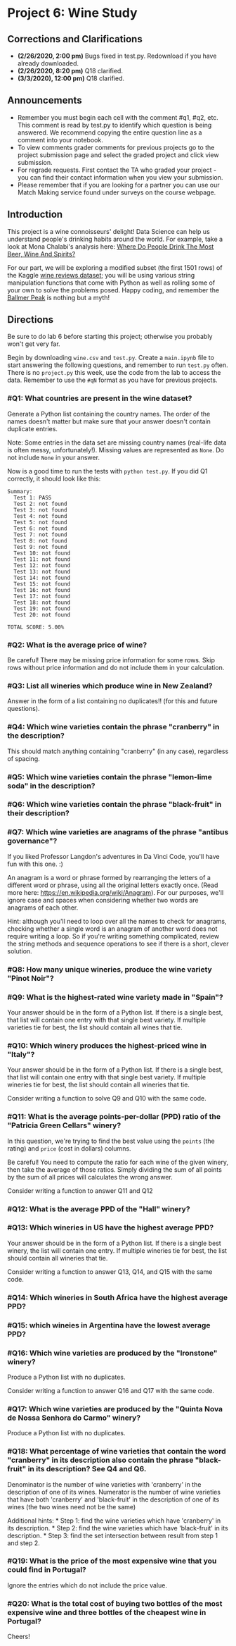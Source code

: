 # Project 6: Wine Study

## Corrections and Clarifications

* **(2/26/2020, 2:00 pm)** Bugs fixed in test.py. Redownload if you have already downloaded.
* **(2/26/2020, 8:20 pm)** Q18 clarified.
* **(3/3/2020), 12:00 pm)** Q18 clarified.

## Announcements

* Remember you must begin each cell with the comment #q1, #q2, etc.  This comment is read by test.py to
identify which question is being answered. We recommend copying the entire question line as a comment
into your notebook.
* To view comments grader comments for previous projects go to the project submission page and select
the graded project and click view submission.
* For regrade requests.  First contact the TA who graded your project - you can find their contact
information when you view your submission.
* Please remember that if you are looking for a partner you can use our Match Making service found under surveys on the course webpage.

## Introduction

This project is a wine connoisseurs' delight!  Data Science can help us understand people's drinking
habits around the world.  For example, take a look at Mona Chalabi's analysis
here: [Where Do People Drink The Most Beer, Wine And Spirits?](https://fivethirtyeight.com/features/dear-mona-followup-where-do-people-drink-the-most-beer-wine-and-spirits/)

For our part, we will be exploring a modified subset (the first 1501 rows) of the Kaggle
[wine reviews dataset](https://www.kaggle.com/zynicide/wine-reviews);
you will be using various string manipulation functions that come with
Python as well as rolling some of your own to solve the problems
posed. Happy coding, and remember the [Ballmer
Peak](https://xkcd.com/323/) is nothing but a myth!

## Directions

Be sure to do lab 6 before starting this project; otherwise you
probably won't get very far.

Begin by downloading `wine.csv` and `test.py`.  Create a `main.ipynb`
file to start answering the following questions, and remember to run
`test.py` often.  There is no `project.py` this week, use the code from the lab to access the data.  Remember to use
the `#qN` format as you have for previous projects.

### #Q1: What countries are present in the wine dataset?

Generate a Python list containing the country names. The order of the names doesn't matter but make sure that your answer doesn't contain duplicate entries.

Note: Some entries in the data set are missing country names (real-life data is often messy,
unfortunately!).  Missing values are represented as `None`. Do not include `None` in your answer.

Now is a good time to run the tests with `python test.py`.  If you did Q1 correctly, it should look like this:

```
Summary:
  Test 1: PASS
  Test 2: not found
  Test 3: not found
  Test 4: not found
  Test 5: not found
  Test 6: not found
  Test 7: not found
  Test 8: not found
  Test 9: not found
  Test 10: not found
  Test 11: not found
  Test 12: not found
  Test 13: not found
  Test 14: not found
  Test 15: not found
  Test 16: not found
  Test 17: not found
  Test 18: not found
  Test 19: not found
  Test 20: not found

TOTAL SCORE: 5.00%
```

### #Q2: What is the average price of wine?

Be careful!  There may be missing price information for some rows. Skip rows without price information and do not include them in your calculation.

### #Q3: List all wineries which produce wine in New Zealand?

Answer in the form of a list containing no duplicates!! (for this and future questions).

### #Q4: Which wine varieties contain the phrase "cranberry" in the description?

This should match anything containing "cranberry" (in any case), regardless of
spacing.

### #Q5: Which wine varieties contain the phrase "lemon-lime soda" in the description?


### #Q6: Which wine varieties contain the phrase "black-fruit" in their description?

### #Q7: Which wine varieties are anagrams of the phrase "antibus governance"?

If you liked Professor Langdon's adventures in Da Vinci Code, you'll have fun with this one. :)

An anagram is a word or phrase formed by rearranging the letters of a different word or phrase, using all the original letters exactly once.
(Read more here: https://en.wikipedia.org/wiki/Anagram).  For our
purposes, we'll ignore case and spaces when considering whether two words are anagrams of each other.

Hint: although you'll need to loop over all the names to check for
anagrams, checking whether a single word is an anagram of another word
does not require writing a loop.  So if you're writing something
complicated, review the string methods and sequence operations to see
if there is a short, clever solution.

### #Q8: How many unique wineries, produce the wine variety "Pinot Noir"?

### #Q9: What is the highest-rated wine variety made in "Spain"?

Your answer should be in the form of a Python list.  If there is a single best, that list will contain one entry with that single best variety.  If
multiple varieties tie for best, the list should contain all wines that tie.

### #Q10: Which winery produces the highest-priced wine in "Italy"?

Your answer should be in the form of a Python list.  If there is a single best, that list will contain one entry with that single best variety.  If
multiple wineries tie for best, the list should contain all wineries that tie.

Consider writing a function to solve Q9 and Q10 with the same code.

### #Q11: What is the average points-per-dollar (PPD) ratio of the "Patricia Green Cellars" winery?

In this question, we're trying to find the best value using the
`points` (the rating) and `price` (cost in dollars) columns.

Be careful!  You need to compute the ratio for each wine of the given
winery, then take the average of those ratios.  Simply dividing the
sum of all points by the sum of all prices will calculates the wrong
answer.

Consider writing a function to answer Q11 and Q12

### #Q12: What is the average PPD of the "Hall" winery?

### #Q13: Which wineries in US have the highest average PPD?

Your answer should be in the form of a Python list.  If there is a single best winery, the list will contain one entry.  If multiple wineries tie for best, the list should contain all wineries that tie.

Consider writing a function to answer Q13, Q14, and Q15 with the same code.

### #Q14: Which wineries in South Africa have the highest average PPD?

### #Q15: which wineies in Argentina have the lowest average PPD?

### #Q16: Which wine varieties are produced by the "Ironstone" winery?

Produce a Python list with no duplicates.

Consider writing a function to answer Q16 and Q17 with the same code.

### #Q17: Which wine varieties are produced by the "Quinta Nova de Nossa Senhora do Carmo" winery?

Produce a Python list with no duplicates.

### #Q18: What percentage of wine varieties that contain the word "cranberry" in its description also contain the phrase "black-fruit" in its description? See Q4 and Q6.

Denominator is the number of wine varieties with 'cranberry' in the description of one of its wines. Numerator is the number of wine varieties that have both 'cranberry' and 'black-fruit' in the description of one of its wines (the two wines need not be the same)

Additional hints:
    * Step 1: find the wine varieties which have 'cranberry' in its description.
    * Step 2: find the wine varieties which have 'black-fruit' in its description.
    * Step 3: find the set intersection between result from step 1 and step 2.

### #Q19: What is the price of the most expensive wine that you could find in Portugal?

Ignore the entries which do not include the price value.

### #Q20: What is the total cost of buying two bottles of the most expensive wine and three bottles of the cheapest wine in Portugal?

Cheers!
